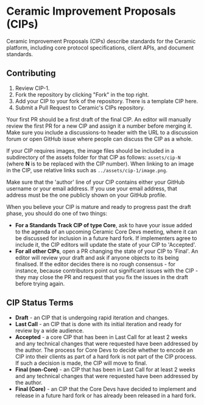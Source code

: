 # Ceramic Improvement Proposals (CIPs)

Ceramic Improvement Proposals (CIPs) describe standards for the Ceramic platform, including core protocol specifications, client APIs, and document standards.

## Contributing

1. Review CIP-1.
2. Fork the repository by clicking "Fork" in the top right.
3. Add your CIP to your fork of the repository. There is a template CIP here.
4. Submit a Pull Request to Ceramic's CIPs repository.

Your first PR should be a first draft of the final CIP. An editor will manually review the first PR for a new CIP and assign it a number before merging it. Make sure you include a discussions-to header with the URL to a discussion forum or open GitHub issue where people can discuss the CIP as a whole.

If your CIP requires images, the image files should be included in a subdirectory of the assets folder for that CIP as follows: `assets/cip-N` (where **N** is to be replaced with the CIP number). When linking to an image in the CIP, use relative links such as `../assets/cip-1/image.png`.

Make sure that the 'author' line of your CIP contains either your GitHub username or your email address. If you use your email address, that address must be the one publicly shown on your GitHub profile.

When you believe your CIP is mature and ready to progress past the draft phase, you should do one of two things:

- **For a Standards Track CIP of type Core**, ask to have your issue added to the agenda of an upcoming Ceramic Core Devs meeting, where it can be discussed for inclusion in a future hard fork. If implementers agree to include it, the CIP editors will update the state of your CIP to 'Accepted'.
- **For all other CIPs**, open a PR changing the state of your CIP to 'Final'. An editor will review your draft and ask if anyone objects to its being finalised. If the editor decides there is no rough consensus - for instance, because contributors point out significant issues with the CIP - they may close the PR and request that you fix the issues in the draft before trying again.

## CIP Status Terms

- **Draft** - an CIP that is undergoing rapid iteration and changes.
- **Last Call** - an CIP that is done with its initial iteration and ready for review by a wide audience.
- **Accepted** - a core CIP that has been in Last Call for at least 2 weeks and any technical changes that were requested have been addressed by the author. The process for Core Devs to decide whether to encode an CIP into their clients as part of a hard fork is not part of the CIP process. If such a decision is made, the CIP will move to final.
- **Final (non-Core)** - an CIP that has been in Last Call for at least 2 weeks and any technical changes that were requested have been addressed by the author.
- **Final (Core)** - an CIP that the Core Devs have decided to implement and release in a future hard fork or has already been released in a hard fork.
